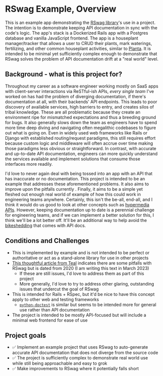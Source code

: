 # RSwag Example, Overview
This is an example app demonstrating the [RSwag library](https://github.com/rswag/rswag)'s use in a project. The intention is to demonstrate keeping API documentation in sync with the code's logic. The app's stack is a Dockerized Rails app with a Postgres database and vanilla JavaScript frontend. The app is a houseplant manager/tracker that allows a user to CRUD their plants, mark waterings, fertilizing, and other common houseplant activities, similar to [Planta](https://getplanta.com). It is intended to be minimal yet sufficiently complex enough to demonstrate that RSwag solves the problem of API documentation drift at a "real world" level.

## Background - what is this project for?
Throughout my career as a software engineer working mostly on SaaS apps with client-server interactions via ReSTful-ish APIs, _every single team_ I've worked on has had the problem of diverging documentation, if there's documentation at all, with their backends' API endpoints. This leads to poor discovery of available services, high barriers to entry, and creates silos of tribal knowledge. These are all problematic because they create an environment ripe for mismatched expectations and thus a breeding ground for bugs. It also generally slows down the team as engineers have to spend more time deep diving and navigating often megalithic codebases to figure out what is going on. Even in widely used web frameworks like Rails or Django with established routing/request paradigms, this still requires effort because custom logic and middleware will often accrue over time making those paradigms less obvious or straightforward. In contrast, with accurate and up-to-date API documentation, engineers can more quickly understand the services available and implement solutions that consume those interfaces more readily.

I'd love to never again deal with being tossed into an app with an API that has inaccurate or no documentation. This project is intended to be an example that addresses these aforementioned problems. It also aims to improve upon the pitfalls currently . Finally, it aims to be a simple yet fleshed out enough real world of example of how this could work in engineering teams anywhere. Certainly, this isn't the be-all, end-all, and I think it would do us good to look at other concepts such as [hypermedia APIs](https://smartbear.com/learn/api-design/what-is-hypermedia/). However, keeping documentation up to date is a perennial challenge for engineering teams, and if we can implement a better solution for this, I think we'll be a lot better off. It'll be an additional way to help avoid the [bikeshedding](https://bikeshed.com) that comes with API docs.

## Conditions and Challenges
* This is implemented by example and is not intended to be perfect or authoritative or act as a stand-alone library for use in other projects
* [This thoughtful article from Teal](https://www.tealhq.com/post/how-teal-keeps-their-api-tests-and-documentation-in-sync) indicates there are some pitfalls with RSwag but is dated from 2020 (I am writing this text in March 2023)
	* If these are still issues, I'd love to address them as part of this project
	* More generally, I'd love to try to address other glaring, outstanding issues that undercut the goal of RSwag
* This is intended for Rails + RSpec, but it'd be nice to have this concept apply to other web and testing frameworks
	* [`python-doctest`](https://realpython.com/python-doctest/) is similar but seems to be intended more for general use rather than API documentation
* The project is intended to be mostly API-focused but will include a minimal web frontend for ease of use

## Project goals
* ✅ Implement an example project that uses RSwag to auto-generate accurate API documentation that does not diverge from the source code
* ✅ The project is sufficiently complex to demonstrate real world use while still being approachable and easy to grok
* ✅ Make improvements to RSwag where it potentially falls short
